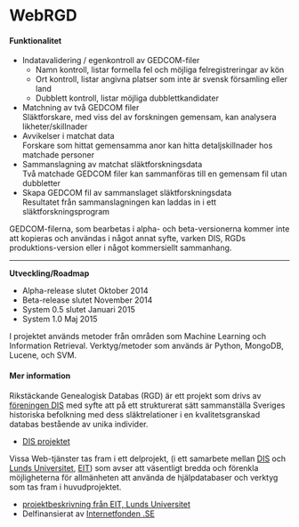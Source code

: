 WebRGD
======

<h4>Funktionalitet</h4>
<ul>
<li>Indatavalidering / egenkontroll av GEDCOM-filer
<ul>
<li>Namn kontroll, listar formella fel och möjliga felregistreringar av kön
<li>Ort kontroll, listar angivna platser som inte är svensk församling eller land
<li>Dubblett kontroll, listar möjliga dubblettkandidater
</ul>
<li>Matchning av två GEDCOM filer<br>
Släktforskare, med viss del av forskningen gemensam, kan analysera likheter/skillnader
<li>Avvikelser i matchat data<br>
Forskare som hittat gemensamma anor kan hitta detaljskillnader hos matchade personer
<li>Sammanslagning av matchat släktforskningsdata<br>
Två matchade GEDCOM filer kan sammanföras till en gemensam fil utan dubbletter
<li>Skapa GEDCOM fil av sammanslaget släktforskningsdata<br>
Resultatet från sammanslagningen kan laddas in i ett släktforskningsprogram
</ul>
GEDCOM-filerna, som bearbetas i alpha- och beta-versionerna kommer inte att kopieras
och användas i något annat syfte, varken DIS, RGDs produktions-version
eller i något kommersiellt sammanhang.
<hr style="clear: left;" />

<b>Utveckling/Roadmap</b>
<ul>
<li> Alpha-release slutet Oktober 2014
<li> Beta-release slutet November 2014
<li> System 0.5 slutet Januari 2015
<li> System 1.0 Maj 2015
</ul>

I projektet används metoder från områden som
Machine Learning och Information Retrieval. Verktyg/metoder som används är
Python, MongoDB, Lucene, och SVM.

<h4>Mer information</h4>
Rikstäckande Genealogisk Databas (RGD) är ett projekt som drivs av
<a href="http://www.dis.se/">föreningen DIS</a> med syfte att på ett strukturerat
sätt sammanställa Sveriges historiska befolkning med dess
släktrelationer i en kvalitetsgranskad databas bestående av unika individer.
<ul>
<li> <a href="http://www.dis.se/sv/projekt/genealogisk-databas.html">DIS
    projektet</a>
</ul>

Vissa Web-tjänster tas fram i ett delprojekt, (i ett samarbete mellan
 <a href="http://www.dis.se/">DIS</a> och <a href="http://www.lu.se/">Lunds
Universitet</a>, <a href="http://www.eit.lth.se/">EIT</a>) som avser att väsentligt
bredda och förenkla möjligheterna för allmänheten att använda de
hjälpdatabaser och verktyg som tas fram i huvudprojektet. 
<ul>
<li><a href="http://www.eit.lth.se/project/rgd">projektbeskrivning
från EIT, Lunds Universitet</a>
<li>Delfinansierat av
  <a href="http://www.internetfonden.se/rikstackande-genealogisk-databas">Internetfonden
  .SE</a>
</ul>
